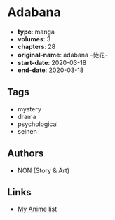 # Adabana

-   **type**: manga
-   **volumes**: 3
-   **chapters**: 28
-   **original-name**: adabana -徒花-
-   **start-date**: 2020-03-18
-   **end-date**: 2020-03-18

## Tags

-   mystery
-   drama
-   psychological
-   seinen

## Authors

-   NON (Story & Art)

## Links

-   [My Anime list](https://myanimelist.net/manga/125430/Adabana)

